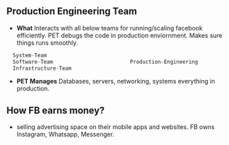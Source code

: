 ## Production Engineering Team
- **What** Interacts with all below teams for running/scaling facebook efficiently. PET debugs the code in production enviornment. Makes sure things runs smoothly.
```c
  System-Team
  Software-Team                         Production-Engineering
  Infrastructure-Team
```
- **PET Manages** Databases, servers, networking, systems everything in production.

## How FB earns money?
- selling advertising space on their mobile apps and websites. FB owns Instagram, Whatsapp, Messenger.
  
